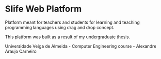 # Slife Web Platform

Platform meant for teachers and students for learning and teaching programming languages using drag and drop concept.

This platform was built as a result of my undergraduate thesis.

Universidade Veiga de Almeida - Computer Engineering course - Alexandre Araujo Carneiro
